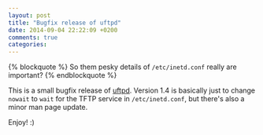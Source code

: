 ```yaml
---
layout: post
title: "Bugfix release of uftpd"
date: 2014-09-04 22:22:09 +0200
comments: true
categories: 
---
```


{% blockquote %}
So them pesky details of `/etc/inetd.conf` really are important?
{% endblockquote %}

This is a small bugfix release of [uftpd](/uftpd.html).  Version 1.4
is basically just to change `nowait` to `wait` for the TFTP service in
`/etc/inetd.conf`, but there's also a minor man page update.

Enjoy! :)
